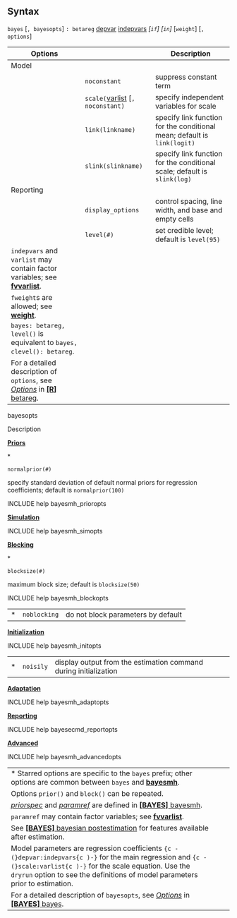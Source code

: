 ## Syntax

`bayes` \[`, bayesopts`\] `: betareg`
[depvar](http://www.stata.com/help.cgi?depvar)
[indepvars](http://www.stata.com/help.cgi?indepvars)
_\[`if`\] \[`in`\]_ \[`weight`\] \[`,`
`options`\]

| Options                                                                                                                                                                                                                                              |                                                                                                           | Description                                                              |
|------------------------------------------------------------------------------------------------------------------------------------------------------------------------------------------------------------------------------------------------------|-----------------------------------------------------------------------------------------------------------|--------------------------------------------------------------------------|
| Model                                                                                                                                                                                                                                                |                                                                                                           |                                                                          |
|                                                                                                                                                                                                                                                      | `noconstant`                                                                                              | suppress constant term                                                   |
|                                                                                                                                                                                                                                                      | `scale(`[varlist](http://www.stata.com/help.cgi?varlist) \[`, noconstant)` | specify independent variables for scale                                  |
|                                                                                                                                                                                                                                                      | `link(linkname)`                                                                                          | specify link function for the conditional mean; default is `link(logit)` |
|                                                                                                                                                                                                                                                      | `slink(slinkname)`                                                                                        | specify link function for the conditional scale; default is `slink(log)` |
| Reporting                                                                                                                                                                                                                                            |                                                                                                           |                                                                          |
|                                                                                                                                                                                                                                                      | `display_options`                                                                                         | control spacing, line width, and base and empty cells                    |
|                                                                                                                                                                                                                                                      | `level(#)`                                                                                                | set credible level; default is `level(95)`                               |
| `indepvars` and `varlist` may contain factor variables; see [<strong>fvvarlist</strong>](http://www.stata.com/help.cgi?fvvarlist).                                                                                        |                                                                                                           |                                                                          |
| `fweight`s are allowed; see [<strong>weight</strong>](http://www.stata.com/help.cgi?weight).                                                                                                                              |                                                                                                           |                                                                          |
| `bayes: betareg, level()` is equivalent to `bayes, clevel(): betareg`.                                                                                                                                                                       |                                                                                                           |                                                                          |
| For a detailed description of `options`, see [<var class="command">Options</var><strong></strong>](betareg##options) in [<strong>[R]</strong> betareg](http://www.stata.com/help.cgi?betareg). |                                                                                                           |                                                                          |

bayesopts

Description

[<strong>Priors</strong>](bayes##priors_options)

\*

`normalprior(#)`

specify standard deviation of default normal priors for regression
coefficients; default is `normalprior(100)`

INCLUDE help bayesmh\_prioropts

[<strong>Simulation</strong>](bayes##simulation_options)

INCLUDE help bayesmh\_simopts

[<strong>Blocking</strong>](bayes##blocking_options)

\*

`blocksize(#)`

maximum block size; default is `blocksize(50)`

INCLUDE help bayesmh\_blockopts

|     |              |                                    |
|-----|--------------|------------------------------------|
| \*  | `noblocking` | do not block parameters by default |

[<strong>Initialization</strong>](bayes##initialization_options)

INCLUDE help bayesmh\_initopts

|     |           |                                                                  |
|-----|-----------|------------------------------------------------------------------|
| \*  | `noisily` | display output from the estimation command during initialization |

[<strong>Adaptation</strong>](bayes##adaptation_options)

INCLUDE help bayesmh\_adaptopts

[<strong>Reporting</strong>](bayes##reporting_options)

INCLUDE help bayesecmd\_reportopts

[<strong>Advanced</strong>](bayes##advanced_options)

INCLUDE help bayesmh\_advancedopts

|                                                                                                                                                                                                                                                                                                                                      |     |     |
|--------------------------------------------------------------------------------------------------------------------------------------------------------------------------------------------------------------------------------------------------------------------------------------------------------------------------------------|-----|-----|
| \* Starred options are specific to the `bayes` prefix; other options are common between `bayes` and [<strong>bayesmh</strong>](http://www.stata.com/help.cgi?bayesmh).                                                                                                                                    |     |     |
| Options `prior()` and `block()` can be repeated.                                                                                                                                                                                                                                                                                     |     |     |
| [<var class="command">priorspec</var><strong></strong>](bayesmh##priorspec) and [<var class="command">paramref</var><strong></strong>](bayesmh##paramref) are defined in [<strong>[BAYES]</strong> bayesmh](http://www.stata.com/help.cgi?bayesmh). |     |     |
| `paramref` may contain factor variables; see [<strong>fvvarlist</strong>](http://www.stata.com/help.cgi?fvvarlist).                                                                                                                                                                                       |     |     |
| See [<strong>[BAYES]</strong> bayesian postestimation](http://www.stata.com/help.cgi?bayesian_postestimation) for features available after estimation.                                                                                                                                                    |     |     |
| Model parameters are regression coefficients `{c -(}depvar:indepvars{c )-}` for the main regression and `{c -(}scale:varlist{c )-}` for the scale equation. Use the `dryrun` option to see the definitions of model parameters prior to estimation.                                                                      |     |     |
| For a detailed description of `bayesopts`, see [<var class="command">Options</var><strong></strong>](bayes##options) in [<strong>[BAYES]</strong> bayes](http://www.stata.com/help.cgi?bayes).                                                                                 |     |     |
